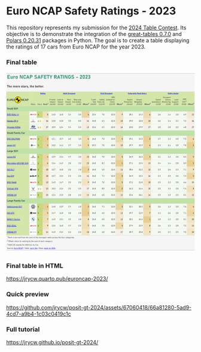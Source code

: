 # Euro NCAP Safety Ratings - 2023
This repository represents my submission for the [2024 Table Contest](https://posit.co/blog/announcing-the-2024-table-contest/). Its objective is to demonstrate the integration of the [great-tables 0.7.0](https://github.com/posit-dev/great-tables) and [Polars 0.20.31](https://github.com/pola-rs/polars) packages in Python. The goal is to create a table displaying the ratings of 17 cars from Euro NCAP for the year 2023.

### Final table
<div align="center">
  <img src="./final_table.png" width="800px">
</div>

### Final table in HTML
https://jrycw.quarto.pub/euroncap-2023/

### Quick preview
https://github.com/jrycw/posit-gt-2024/assets/67060418/66a81280-5ad9-4cd7-a9b4-1c03c0419c1c

### Full tutorial
https://jrycw.github.io/posit-gt-2024/

